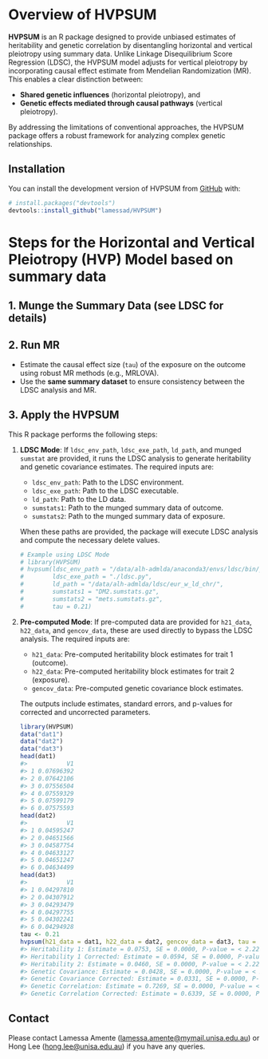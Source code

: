 
<!-- README.md is generated from README.Rmd. Please edit that file -->

# Overview of HVPSUM

<!-- badges: start -->

<!-- badges: end -->

**HVPSUM** is an R package designed to provide unbiased estimates of
heritability and genetic correlation by disentangling horizontal and
vertical pleiotropy using summary data. Unlike Linkage Disequilibrium
Score Regression (LDSC), the HVPSUM model adjusts for vertical
pleiotropy by incorporating causal effect estimate from Mendelian
Randomization (MR). This enables a clear distinction between:

- **Shared genetic influences** (horizontal pleiotropy), and
- **Genetic effects mediated through causal pathways** (vertical
  pleiotropy).

By addressing the limitations of conventional approaches, the HVPSUM
package offers a robust framework for analyzing complex genetic
relationships.

## Installation

You can install the development version of HVPSUM from
[GitHub](https://github.com/) with:

``` r
# install.packages("devtools")
devtools::install_github("lamessad/HVPSUM")
```

# Steps for the Horizontal and Vertical Pleiotropy (HVP) Model based on summary data

## 1. Munge the Summary Data (see LDSC for details)

## 2. Run MR

- Estimate the causal effect size (`tau`) of the exposure on the outcome
  using robust MR methods (e.g., MRLOVA).
- Use the **same summary dataset** to ensure consistency between the
  LDSC analysis and MR.

## 3. Apply the HVPSUM

This R package performs the following steps:

1.  **LDSC Mode**: If `ldsc_env_path`, `ldsc_exe_path`, `ld_path`, and
    munged `sumstat` are provided, it runs the LDSC analysis to generate
    heritability and genetic covariance estimates. The required inputs
    are:

    - `ldsc_env_path`: Path to the LDSC environment.
    - `ldsc_exe_path`: Path to the LDSC executable.
    - `ld_path`: Path to the LD data.
    - `sumstats1`: Path to the munged summary data of outcome.
    - `sumstats2`: Path to the munged summary data of exposure.

    When these paths are provided, the package will execute LDSC
    analysis and compute the necessary delete values.

    ``` r
    # Example using LDSC Mode
    # library(HVPSUM)
    # hvpsum(ldsc_env_path = "/data/alh-admlda/anaconda3/envs/ldsc/bin/python", 
    #        ldsc_exe_path = "./ldsc.py", 
    #        ld_path = "/data/alh-admlda/ldsc/eur_w_ld_chr/", 
    #        sumstats1 = "DM2.sumstats.gz", 
    #        sumstats2 = "mets.sumstats.gz", 
    #        tau = 0.21)
    ```

2.  **Pre-computed Mode**: If pre-computed data are provided for
    `h21_data`, `h22_data`, and `gencov_data`, these are used directly
    to bypass the LDSC analysis. The required inputs are:

    - `h21_data`: Pre-computed heritability block estimates for trait 1
      (outcome).
    - `h22_data`: Pre-computed heritability block estimates for trait 2
      (exposure).
    - `gencov_data`: Pre-computed genetic covariance block estimates.

    The outputs include estimates, standard errors, and p-values for
    corrected and uncorrected parameters.

    ``` r
    library(HVPSUM)
    data("dat1")
    data("dat2")
    data("dat3")
    head(dat1)
    #>           V1
    #> 1 0.07696392
    #> 2 0.07642106
    #> 3 0.07556504
    #> 4 0.07559329
    #> 5 0.07599179
    #> 6 0.07575593
    head(dat2)
    #>           V1
    #> 1 0.04595247
    #> 2 0.04651566
    #> 3 0.04587754
    #> 4 0.04633127
    #> 5 0.04651247
    #> 6 0.04634499
    head(dat3)
    #>           V1
    #> 1 0.04297810
    #> 2 0.04307912
    #> 3 0.04293479
    #> 4 0.04297755
    #> 5 0.04302241
    #> 6 0.04294928
    tau <- 0.21
    hvpsum(h21_data = dat1, h22_data = dat2, gencov_data = dat3, tau = tau)
    #> Heritability 1: Estimate = 0.0753, SE = 0.0000, P-value = < 2.22e-16
    #> Heritability 1 Corrected: Estimate = 0.0594, SE = 0.0000, P-value = < 2.22e-16
    #> Heritability 2: Estimate = 0.0460, SE = 0.0000, P-value = < 2.22e-16
    #> Genetic Covariance: Estimate = 0.0428, SE = 0.0000, P-value = < 2.22e-16
    #> Genetic Covariance Corrected: Estimate = 0.0331, SE = 0.0000, P-value = < 2.22e-16
    #> Genetic Correlation: Estimate = 0.7269, SE = 0.0000, P-value = < 2.22e-16
    #> Genetic Correlation Corrected: Estimate = 0.6339, SE = 0.0000, P-value = < 2.22e-16
    ```

## Contact

Please contact Lamessa Amente (<lamessa.amente@mymail.unisa.edu.au>) or
Hong Lee (<hong.lee@unisa.edu.au>) if you have any queries.
